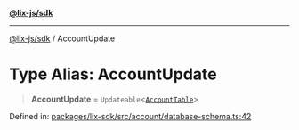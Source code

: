 [**@lix-js/sdk**](../README.md)

***

[@lix-js/sdk](../README.md) / AccountUpdate

# Type Alias: AccountUpdate

> **AccountUpdate** = `Updateable`\<[`AccountTable`](AccountTable.md)\>

Defined in: [packages/lix-sdk/src/account/database-schema.ts:42](https://github.com/pzerelles/opral/blob/e1a1649dcf42f139cb42fdb0f4eb674e7e5863f4/packages/lix-sdk/src/account/database-schema.ts#L42)
